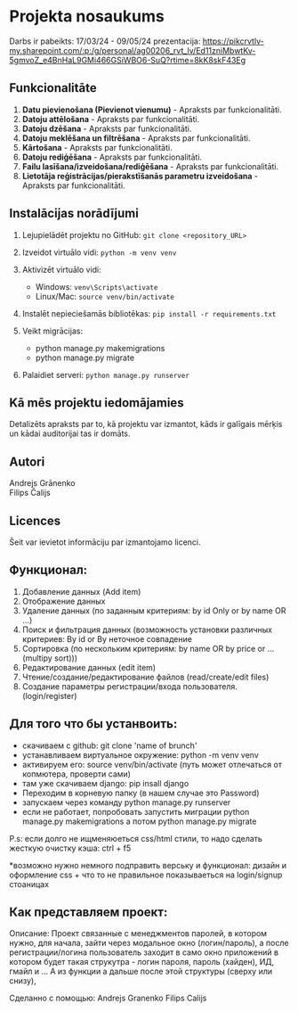 # Projekta nosaukums

Darbs ir pabeikts: 17/03/24 - 09/05/24
prezentacija: https://pikcrvtlv-my.sharepoint.com/:p:/g/personal/ag00206_rvt_lv/Ed11zniMbwtKv-5gmvoZ_e4BnHaL9GMi466GSiWBO6-SuQ?rtime=8kK8skF43Eg

## Funkcionalitāte

1. **Datu pievienošana (Pievienot vienumu)** - Apraksts par funkcionalitāti.
2. **Datoju attēlošana** - Apraksts par funkcionalitāti.
3. **Datoju dzēšana** - Apraksts par funkcionalitāti.
4. **Datoju meklēšana un filtrēšana** - Apraksts par funkcionalitāti.
5. **Kārtošana** - Apraksts par funkcionalitāti.
6. **Datoju rediģēšana** - Apraksts par funkcionalitāti.
7. **Failu lasīšana/izveidošana/rediģēšana** - Apraksts par funkcionalitāti.
8. **Lietotāja reģistrācijas/pierakstīšanās parametru izveidošana** - Apraksts par funkcionalitāti.

## Instalācijas norādījumi

1. Lejupielādēt projektu no GitHub: `git clone <repository_URL>`
2. Izveidot virtuālo vidi: `python -m venv venv`
3. Aktivizēt virtuālo vidi:
   - Windows: `venv\Scripts\activate`
   - Linux/Mac: `source venv/bin/activate`
4. Instalēt nepieciešamās bibliotēkas: `pip install -r requirements.txt`
5. Veikt migrācijas: 
   - python manage.py makemigrations
   - python manage.py migrate

6. Palaidiet serveri: `python manage.py runserver`

## Kā mēs projektu iedomājamies

Detalizēts apraksts par to, kā projektu var izmantot, kāds ir galīgais mērķis un kādai auditorijai tas ir domāts.

## Autori

Andrejs Grānenko  
Filips Čalijs

## Licences

Šeit var ievietot informāciju par izmantojamo licenci.







## Функционал:
1. Добавление данных (Add item)
2. Отображение данных 
3. Удаление данных (по заданным критериям: by id Only or by name OR …)
4. Поиск и фильтрация данных (возможность установки различных критериев: By id or By неточное совпадение 
5. Сортировка (по нескольким критериям: by name OR by price or …(multipy sort)))
6. Редактирование данных (edit item)
7. Чтение/создание/редактирование файлов (read/create/edit files)
8. Создание параметры регистрации/входа пользователя. (login/register)


## Для того что бы устанвоить:
- скачиваем с github: git clone 'name of brunch'
- устанавливаем виртуальное окружение: python -m venv venv
- активируем его: source venv/bin/activate (путь может отлечаться от копмютера, проверти сами)
- там уже скачиваем django: pip insall django 
- Переходим в корневую папку (в нашем случае это Password)
- запускаем через команду python manage.py runserver
- если не работает, попробовать запустить миграции python manage.py makemigrations а потом python manage.py migrate

P.s: если долго не ищменяюеться css/html стили, то надо сделать жесткую очистку кэша: ctrl + f5


*возможно нужно немного подправить верську и функционал: дизайн и оформление css + что то не правильное показываеться на login/signup стоаницах

## Как представляем проект: 


Описание:
Проект связанные с менеджментов паролей, в котором нужно, для начала, зайти через модальное окно (логин/пароль), а после регистрации/логина пользователь заходит в само окно приложений в котором будет такая струкутра - логин пароля, пароль (хайден), ИД, гмайл и ... А из функции  а дальше после этой структуры (сверху или снизу), 


Сделанно с помощью:
Andrejs Granenko
Filips Calijs
